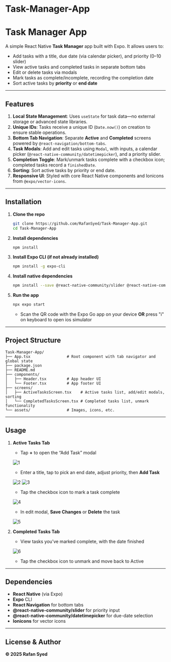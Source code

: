 # Task-Manager-App


# Task Manager App

A simple React Native **Task Manager** app built with Expo. It allows users to:

- Add tasks with a title, due date (via calendar picker), and priority (0–10 slider)
- View active tasks and completed tasks in separate bottom tabs
- Edit or delete tasks via modals
- Mark tasks as complete/incomplete, recording the completion date
- Sort active tasks by **priority** or **end date**

---

## Features

1. **Local State Management**: Uses `useState` for task data—no external storage or advanced state libraries.
2. **Unique IDs**: Tasks receive a unique ID (`Date.now()`) on creation to ensure stable operations.
3. **Bottom Tab Navigation**: Separate **Active** and **Completed** screens powered by `@react-navigation/bottom-tabs`.
4. **Task Modals**: Add and edit tasks using `Modal`, with inputs, a calendar picker (`@react-native-community/datetimepicker`), and a priority slider.
5. **Completion Toggle**: Mark/unmark tasks complete with a checkbox icon; completed tasks record a `finishedDate`.
6. **Sorting**: Sort active tasks by priority or end date.
7. **Responsive UI**: Styled with core React Native components and Ionicons from `@expo/vector-icons`.

---

## Installation

1. **Clone the repo**
   ```bash
   git clone https://github.com/RafanSyed/Task-Manager-App.git
   cd Task-Manager-App
   ```

2. **Install dependencies**
   ```bash
   npm install
   ```

3. **Install Expo CLI (if not already installed)**
   ```bash
   npm install -g expo-cli
   ```

4. **Install native dependencies**
   ```bash
   npm install --save @react-native-community/slider @react-native-community/datetimepicker @react-navigation/native @react-navigation/bottom-tabs react-native-screens react-native-safe-area-context
   ```

5. **Run the app**
   ```bash
   npx expo start
   ```

   - Scan the QR code with the Expo Go app on your device
   **OR**
   press "i" on keyboard to open ios simulator

---

## Project Structure

```
Task-Manager-App/
├── App.tsx                # Root component with tab navigator and global state
├── package.json
├── README.md
├── components/
│   ├── Header.tsx         # App header UI
│   └── Footer.tsx         # App footer UI
├── screens/
│   ├── ActiveTasksScreen.tsx    # Active tasks list, add/edit modals, sorting
│   └── CompletedTasksScreen.tsx # Completed tasks list, unmark functionality
└── assets/                # Images, icons, etc.
```

---

## Usage

<!-- Screenshot: Plus Button (tap "+" to add a new task) -->

1. **Active Tasks Tab**
   - Tap **+** to open the “Add Task” modal
  




   ![1](https://github.com/user-attachments/assets/dd8e0d59-c5ad-4535-aebc-7a15e1f4d080)

   - Enter a title, tap to pick an end date, adjust priority, then **Add Task**
  





   ![2](https://github.com/user-attachments/assets/f3047a88-939a-4d16-8785-343a86663b79)
   ![3](https://github.com/user-attachments/assets/5c771328-2f8f-4da9-b10d-b7bea75811d3)

   - Tap the checkbox icon to mark a task complete
  




   ![4](https://github.com/user-attachments/assets/1ac02932-53f4-4182-b305-dde39a40c776)
   
   - In edit modal, **Save Changes** or **Delete** the task
  




   ![5](https://github.com/user-attachments/assets/e9c184c0-1995-42a9-b611-410c545cc5fa)

   
<!-- Screenshot: Completed Tasks Screen -->

2. **Completed Tasks Tab**
   - View tasks you’ve marked complete, with the date finished
  




   ![6](https://github.com/user-attachments/assets/910573c0-dcd1-4fe0-9664-e6fd63e93128)

   - Tap the checkbox icon to unmark and move back to Active

---

## Dependencies

- **React Native** (via Expo)
- **Expo** CLI
- **React Navigation** for bottom tabs
- **@react-native-community/slider** for priority input
- **@react-native-community/datetimepicker** for due-date selection
- **Ionicons** for vector icons

---

## License & Author

**© 2025 Rafan Syed**

